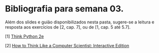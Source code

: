 # Bibliografia para semana 03.

Além dos slides e guião disponibilizados nesta pasta,
sugere-se a leitura e resposta aos exercícios de [2, cap. 7],
ou de [1, cap. 5 até 5.7].

[1] [Think Python 2e](http://greenteapress.com/wp/think-python-2e/)

[2] [How to Think Like a Computer Scientist: Interactive Edition](http://interactivepython.org/courselib/static/thinkcspy/index.html)

